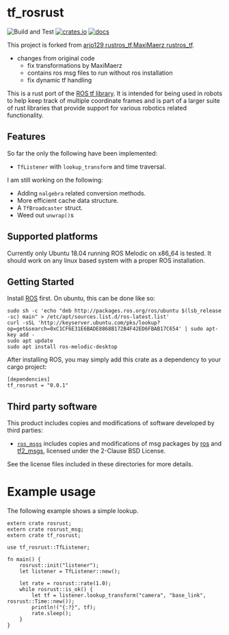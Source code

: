 # tf_rosrust
![Build and Test](https://github.com/smilerobotics/tf_rosrust/workflows/Build%20and%20Test/badge.svg) [![crates.io](https://img.shields.io/crates/v/tf_rosrust.svg)](https://crates.io/crates/tf_rosrust) [![docs](https://docs.rs/tf_rosrust/badge.svg)](https://docs.rs/tf_rosrust)

This project is forked from [arjo129 rustros_tf](https://github.com/arjo129/rustros_tf),[MaxiMaerz rustros_tf](https://github.com/MaxiMaerz/rustros_tf).

- changes from original code
    - fix transformations by MaxiMaerz
    - contains ros msg files to run without ros installation
    - fix dynamic tf handling

This is a rust port of the [ROS tf library](http://wiki.ros.org/tf). It is intended for being used in robots to help keep track of multiple coordinate frames and is part of a larger suite of rust libraries that provide support for various robotics related functionality.


## Features
So far the only the following have been implemented:
* `TfListener` with `lookup_transform` and time traversal. 

I am still working on the following:
* Adding `nalgebra` related conversion methods. 
* More efficient cache data structure.
* A `TfBroadcaster` struct.
* Weed out `unwrap()`s

## Supported platforms
Currently only Ubuntu 18.04 running ROS Melodic on x86_64 is tested. It should work on any linux based system with a proper ROS installation.

## Getting Started
Install [ROS](http://wiki.ros.org/melodic/Installation) first. On ubuntu, this can be done like so:
```
sudo sh -c 'echo "deb http://packages.ros.org/ros/ubuntu $(lsb_release -sc) main" > /etc/apt/sources.list.d/ros-latest.list'
curl -sSL 'http://keyserver.ubuntu.com/pks/lookup?op=get&search=0xC1CF6E31E6BADE8868B172B4F42ED6FBAB17C654' | sudo apt-key add -
sudo apt update
sudo apt install ros-melodic-desktop
```
After installing ROS, you may simply add this crate as a dependency to your cargo project:
```
[dependencies]
tf_rosrust = "0.0.1"
```

## Third party software

This product includes copies and modifications of software developed by third parties:

- [`ros_msgs`](ros_msgs) includes copies and modifications of msg packages by [ros](https://github.com/ros) and [tf2_msgs](https://github.com/ros/geometry2), licensed under the 2-Clause BSD License.

See the license files included in these directories for more details.

# Example usage
The following example shows a simple lookup. 
```
extern crate rosrust;
extern crate rosrust_msg;
extern crate tf_rosrust;

use tf_rosrust::TfListener;

fn main() {
    rosrust::init("listener");
    let listener = TfListener::new();
    
    let rate = rosrust::rate(1.0);
    while rosrust::is_ok() {
        let tf = listener.lookup_transform("camera", "base_link", rosrust::Time::new());
        println!("{:?}", tf);
        rate.sleep();
    }
}
```
